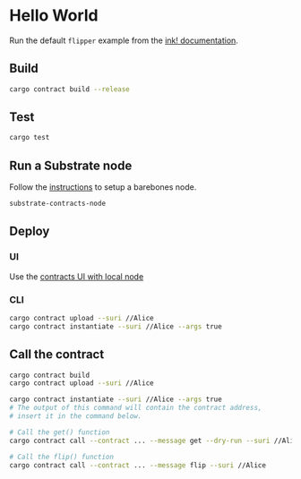 # Hello World

Run the default `flipper` example from the [ink! documentation](https://use.ink/getting-started/creating-an-ink-project).

## Build

```bash
cargo contract build --release
```

## Test

```bash
cargo test
```

## Run a Substrate node

Follow the [instructions](https://use.ink/getting-started/setup/#installing-the-substrate-smart-contracts-node) to setup a barebones node.

```bash
substrate-contracts-node
```

## Deploy

### UI

Use the [contracts UI with local node](https://contracts-ui.substrate.io/?rpc=ws://127.0.0.1:9944)

### CLI

```bash
cargo contract upload --suri //Alice
cargo contract instantiate --suri //Alice --args true
```

## Call the contract

```bash
cargo contract build
cargo contract upload --suri //Alice

cargo contract instantiate --suri //Alice --args true
# The output of this command will contain the contract address,
# insert it in the command below.

# Call the get() function
cargo contract call --contract ... --message get --dry-run --suri //Alice

# Call the flip() function
cargo contract call --contract ... --message flip --suri //Alice
```
